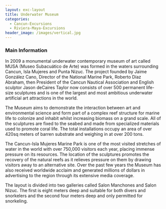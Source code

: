 ```yaml
---
layout: exc-layout
title: Underwater Museum
categories:
  - Cancun-Excursions
  - Riviera-Maya-Excursions
header_image: /images/vertical.jpg
---
```

### Main Information

In 2009 a monumental underwater contemporary museum of art called MUSA (Museo Subacuático de Arte) was formed in the waters surrounding Cancun, Isla Mujeres and Punta Nizuc. The project founded by Jaime González Cano, Director of the National Marine Park, Roberto Díaz Abraham, then President of the Cancun Nautical Association and English sculptor Jason deCaires Taylor now consists of over 500 permanent life-size sculptures and is one of the largest and most ambitious underwater artificial art attractions in the world.

The Museum aims to demonstrate the interaction between art and environmental science and form part of a complex reef structure for marine life to colonize and inhabit whilst increasing biomass on a grand scale. All of the sculptures are fixed to the seabed and made from specialized materials used to promote coral life. The total installations occupy an area of over 420sq meters of barren substrate and weighing in at over 200 tons.

The Cancun-Isla Mujeres Marine Park is one of the most visited stretches of water in the world with over 750,000 visitors each year, placing immense pressure on its resources. The location of the sculptures promotes the recovery of the natural reefs as it relieves pressure on them by drawing visitors away to an alternative site. Over the past few years the Museum has also received worldwide acclaim and generated millions of dollars in advertising to the region through its extensive media coverage.

The layout is divided into two galleries called Salon Manchones and Salon Nizuc. The first is eight meters deep and suitable for both divers and snorkelers and the second four meters deep and only permitted for snorkeling.


